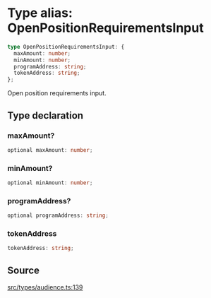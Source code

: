 # Type alias: OpenPositionRequirementsInput

```ts
type OpenPositionRequirementsInput: {
  maxAmount: number;
  minAmount: number;
  programAddress: string;
  tokenAddress: string;
};
```

Open position requirements input.

## Type declaration

### maxAmount?

```ts
optional maxAmount: number;
```

### minAmount?

```ts
optional minAmount: number;
```

### programAddress?

```ts
optional programAddress: string;
```

### tokenAddress

```ts
tokenAddress: string;
```

## Source

[src/types/audience.ts:139](https://github.com/torque-labs/torque-ts-sdk/blob/4377d91cff1aa0b27936cb53a23174cb35cc6c04/src/types/audience.ts#L139)
